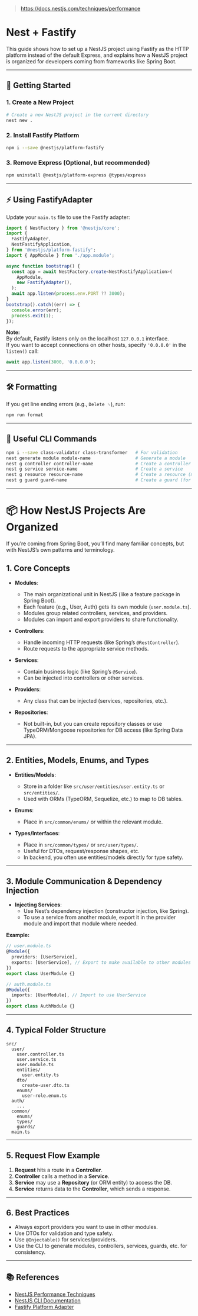 > https://docs.nestjs.com/techniques/performance

# Nest + Fastify

This guide shows how to set up a NestJS project using Fastify as the HTTP platform instead of the default Express, and explains how a NestJS project is organized for developers coming from frameworks like Spring Boot.

---

## 🚀 Getting Started

### 1. Create a New Project

```bash
# Create a new NestJS project in the current directory
nest new .
```

### 2. Install Fastify Platform

```bash
npm i --save @nestjs/platform-fastify
```

### 3. Remove Express (Optional, but recommended)

```bash
npm uninstall @nestjs/platform-express @types/express
```

---

## ⚡ Using FastifyAdapter

Update your `main.ts` file to use the Fastify adapter:

```typescript
import { NestFactory } from '@nestjs/core';
import {
  FastifyAdapter,
  NestFastifyApplication,
} from '@nestjs/platform-fastify';
import { AppModule } from './app.module';

async function bootstrap() {
  const app = await NestFactory.create<NestFastifyApplication>(
    AppModule,
    new FastifyAdapter(),
  );
  await app.listen(process.env.PORT ?? 3000);
}
bootstrap().catch((err) => {
  console.error(err);
  process.exit(1);
});
```

**Note:**  
By default, Fastify listens only on the localhost `127.0.0.1` interface.  
If you want to accept connections on other hosts, specify `'0.0.0.0'` in the `listen()` call:

```typescript
await app.listen(3000, '0.0.0.0');
```

---

## 🛠 Formatting

If you get line ending errors (e.g., `Delete ␍`), run:

```bash
npm run format
```

---

## 🧰 Useful CLI Commands

```bash
npm i --save class-validator class-transformer   # For validation
nest generate module module-name                 # Generate a module
nest g controller controller-name                # Create a controller
nest g service service-name                      # Create a service
nest g resource resource-name                    # Create a resource (module, controller, service, etc.)
nest g guard guard-name                          # Create a guard (for authorization)
```

---

# 📦 How NestJS Projects Are Organized

If you’re coming from Spring Boot, you’ll find many familiar concepts, but with NestJS’s own patterns and terminology.

## 1. **Core Concepts**

- **Modules**:  
  - The main organizational unit in NestJS (like a feature package in Spring Boot).
  - Each feature (e.g., User, Auth) gets its own module (`user.module.ts`).
  - Modules group related controllers, services, and providers.
  - Modules can import and export providers to share functionality.

- **Controllers**:  
  - Handle incoming HTTP requests (like Spring’s `@RestController`).
  - Route requests to the appropriate service methods.

- **Services**:  
  - Contain business logic (like Spring’s `@Service`).
  - Can be injected into controllers or other services.

- **Providers**:  
  - Any class that can be injected (services, repositories, etc.).

- **Repositories**:  
  - Not built-in, but you can create repository classes or use TypeORM/Mongoose repositories for DB access (like Spring Data JPA).

---

## 2. **Entities, Models, Enums, and Types**

- **Entities/Models**:  
  - Store in a folder like `src/user/entities/user.entity.ts` or `src/entities/`.
  - Used with ORMs (TypeORM, Sequelize, etc.) to map to DB tables.

- **Enums**:  
  - Place in `src/common/enums/` or within the relevant module.

- **Types/Interfaces**:  
  - Place in `src/common/types/` or `src/user/types/`.
  - Useful for DTOs, request/response shapes, etc.
  - In backend, you often use entities/models directly for type safety.

---

## 3. **Module Communication & Dependency Injection**

- **Injecting Services**:  
  - Use Nest’s dependency injection (constructor injection, like Spring).
  - To use a service from another module, export it in the provider module and import that module where needed.

**Example:**
```typescript
// user.module.ts
@Module({
  providers: [UserService],
  exports: [UserService], // Export to make available to other modules
})
export class UserModule {}

// auth.module.ts
@Module({
  imports: [UserModule], // Import to use UserService
})
export class AuthModule {}
```

---

## 4. **Typical Folder Structure**

```
src/
  user/
    user.controller.ts
    user.service.ts
    user.module.ts
    entities/
      user.entity.ts
    dto/
      create-user.dto.ts
    enums/
      user-role.enum.ts
  auth/
    ...
  common/
    enums/
    types/
    guards/
  main.ts
```

---

## 5. **Request Flow Example**

1. **Request** hits a route in a **Controller**.
2. **Controller** calls a method in a **Service**.
3. **Service** may use a **Repository** (or ORM entity) to access the DB.
4. **Service** returns data to the **Controller**, which sends a response.

---

## 6. **Best Practices**

- Always export providers you want to use in other modules.
- Use DTOs for validation and type safety.
- Use `@Injectable()` for services/providers.
- Use the CLI to generate modules, controllers, services, guards, etc. for consistency.

---

## 📚 References

- [NestJS Performance Techniques](https://docs.nestjs.com/techniques/performance)
- [NestJS CLI Documentation](https://docs.nestjs.com/cli/overview)
- [Fastify Platform Adapter](https://docs.nestjs.com/techniques/performance#fastify)